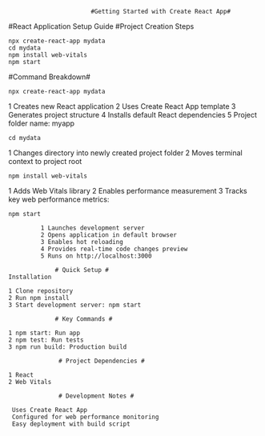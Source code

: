                            #Getting Started with Create React App#

   #React Application Setup Guide
   #Project Creation Steps


    npx create-react-app mydata
    cd mydata
    npm install web-vitals
    npm start
    
   #Command Breakdown#
   
    npx create-react-app mydata

 1 Creates new React application
 2 Uses Create React App template
 3 Generates project structure
 4 Installs default React dependencies
 5 Project folder name: myapp

    cd mydata

 1 Changes directory into newly created project folder
 2 Moves terminal context to project root

    npm install web-vitals

 1 Adds Web Vitals library
 2 Enables performance measurement
 3 Tracks key web performance metrics:

    npm start
    
             1 Launches development server
             2 Opens application in default browser
             3 Enables hot reloading
             4 Provides real-time code changes preview
             5 Runs on http://localhost:3000

                 # Quick Setup #
    Installation

    1 Clone repository
    2 Run npm install
    3 Start development server: npm start

                 # Key Commands #

    1 npm start: Run app
    2 npm test: Run tests
    3 npm run build: Production build

                  # Project Dependencies #

    1 React
    2 Web Vitals
 
                  # Development Notes #

     Uses Create React App
     Configured for web performance monitoring
     Easy deployment with build script










